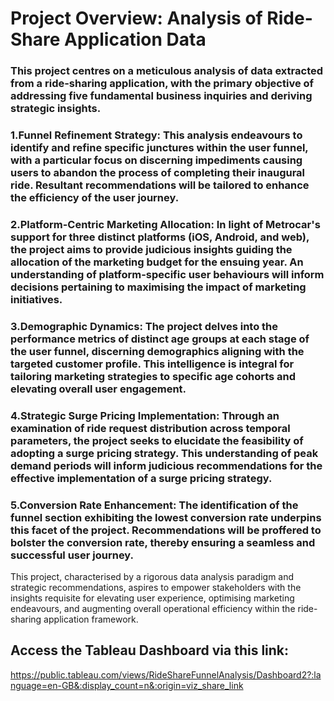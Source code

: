 # Project Overview: Analysis of Ride-Share Application Data

### This project centres on a meticulous analysis of data extracted from a ride-sharing application, with the primary objective of addressing five fundamental business inquiries and deriving strategic insights.

### 1.Funnel Refinement Strategy: This analysis endeavours to identify and refine specific junctures within the user funnel, with a particular focus on discerning impediments causing users to abandon the process of completing their inaugural ride. Resultant recommendations will be tailored to enhance the efficiency of the user journey.

### 2.Platform-Centric Marketing Allocation: In light of Metrocar's support for three distinct platforms (iOS, Android, and web), the project aims to provide judicious insights guiding the allocation of the marketing budget for the ensuing year. An understanding of platform-specific user behaviours will inform decisions pertaining to maximising the impact of marketing initiatives.

### 3.Demographic Dynamics: The project delves into the performance metrics of distinct age groups at each stage of the user funnel, discerning demographics aligning with the targeted customer profile. This intelligence is integral for tailoring marketing strategies to specific age cohorts and elevating overall user engagement.

### 4.Strategic Surge Pricing Implementation: Through an examination of ride request distribution across temporal parameters, the project seeks to elucidate the feasibility of adopting a surge pricing strategy. This understanding of peak demand periods will inform judicious recommendations for the effective implementation of a surge pricing strategy.

### 5.Conversion Rate Enhancement: The identification of the funnel section exhibiting the lowest conversion rate underpins this facet of the project. Recommendations will be proffered to bolster the conversion rate, thereby ensuring a seamless and successful user journey.

This project, characterised by a rigorous data analysis paradigm and strategic recommendations, aspires to empower stakeholders with the insights requisite for elevating user experience, optimising marketing endeavours, and augmenting overall operational efficiency within the ride-sharing application framework.

## Access the Tableau Dashboard via this link:
https://public.tableau.com/views/RideShareFunnelAnalysis/Dashboard2?:language=en-GB&:display_count=n&:origin=viz_share_link

